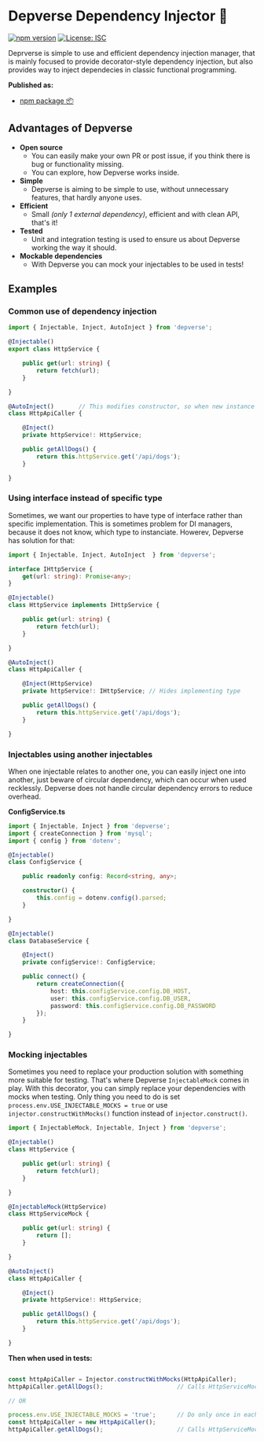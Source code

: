 
# Depverse Dependency Injector 💉

[![npm version](https://badge.fury.io/js/depverse.svg)](https://badge.fury.io/js/depverse)
[![License: ISC](https://img.shields.io/badge/License-ISC-blue.svg)](https://opensource.org/licenses/ISC)

Deprverse is simple to use and efficient dependency injection manager, that is mainly focused to provide decorator-style dependency injection, but also provides way to inject dependecies in classic functional programming.

**Published as:**
- [npm package 📦](https://www.npmjs.com/package/depverse)

## Advantages of Depverse

- **Open source**
    - You can easily make your own PR or post issue, if you think there is bug or functionality missing.
    - You can explore, how Depverse works inside.
- **Simple**
    - Depverse is aiming to be simple to use, without unnecessary features, that hardly anyone uses.
- **Efficient**
    - Small *(only 1 external dependency)*, efficient and with clean API, that's it!
- **Tested**
    - Unit and integration testing is used to ensure us about Depverse working the way it should.
- **Mockable dependencies**
    - With Depverse you can mock your injectables to be used in tests!

## Examples 

### Common use of dependency injection

```typescript
import { Injectable, Inject, AutoInject } from 'depverse';

@Injectable()
export class HttpService {

    public get(url: string) {
        return fetch(url);
    }

}

@AutoInject()       // This modifies constructor, so when new instance is created, dependencies are automatically injected
class HttpApiCaller {

    @Inject()
    private httpService!: HttpService;

    public getAllDogs() {
        return this.httpService.get('/api/dogs');
    }

}
```  


### Using interface instead of specific type

Sometimes, we want our properties to have type of interface rather than specific implementation. This is sometimes problem for DI managers, because it does not know, which type to instanciate. Howerev, Depverse has solution for that:

```typescript
import { Injectable, Inject, AutoInject  } from 'depverse';

interface IHttpService {
    get(url: string): Promise<any>;
}

@Injectable()
class HttpService implements IHttpService {

    public get(url: string) {
        return fetch(url);
    }

}

@AutoInject()
class HttpApiCaller {

    @Inject(HttpService)
    private httpService!: IHttpService; // Hides implementing type

    public getAllDogs() {
        return this.httpService.get('/api/dogs');
    }

}
```

### Injectables using another injectables

When one injectable relates to another one, you can easily inject one into another, just beware of circular dependency, which can occur when used recklessly. Depverse does not handle circular dependency errors to reduce overhead.

**ConfigService.ts**

```typescript
import { Injectable, Inject } from 'depverse';
import { createConnection } from 'mysql';
import { config } from 'dotenv';

@Injectable()
class ConfigService {

    public readonly config: Record<string, any>;

    constructor() {
        this.config = dotenv.config().parsed;
    }

}

@Injectable()
class DatabaseService {

    @Inject()
    private configService!: ConfigService;

    public connect() {
        return createConnection({
            host: this.configService.config.DB_HOST,
            user: this.configService.config.DB_USER,
            password: this.configService.config.DB_PASSWORD
        });
    }

}
```

### Mocking injectables

Sometimes you need to replace your production solution with something more suitable for testing. That's where Depverse `InjectableMock` comes in play. With this decorator, you can simply replace your dependencies with mocks when testing. Only thing you need to do is set `process.env.USE_INJECTABLE_MOCKS = true` or use `injector.constructWithMocks()` function instead of `injector.construct()`.

```typescript 
import { InjectableMock, Injectable, Inject } from 'depverse';

@Injectable()
class HttpService {

    public get(url: string) {
        return fetch(url);
    }

}

@InjectableMock(HttpService)
class HttpServiceMock {

    public get(url: string) {
        return [];
    }

}

@AutoInject()
class HttpApiCaller {

    @Inject()
    private httpService!: HttpService;

    public getAllDogs() {
        return this.httpService.get('/api/dogs');
    }

}

```

**Then when used in tests:**
```typescript

const httpApiCaller = Injector.constructWithMocks(HttpApiCaller);
httpApiCaller.getAllDogs();                     // Calls HttpServiceMock instead of HttpService

// OR

process.env.USE_INJECTABLE_MOCKS = 'true';      // Do only once in each of your tests file
const httpApiCaller = new HttpApiCaller();
httpApiCaller.getAllDogs();                     // Calls HttpServiceMock 

```
